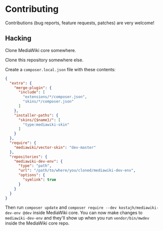 # Contributing

Contributions (bug reports, feature requests, patches) are very welcome!

## Hacking

Clone MediaWiki core somewhere.

Clone this repository somewhere else.

Create a `composer.local.json` file with these contents:

``` json
{
  "extra": {
    "merge-plugin": {
      "include": [
        "extensions/*/composer.json",
        "skins/*/composer.json"
      ]
    },
    "installer-paths": {
      "skins/{$name}/": [
        "type:mediawiki-skin"
      ]
    }
  },
  "require": {
    "mediawiki/vector-skin": "dev-master"
  },
  "repositories": {
    "mediawiki-dev-env": {
      "type": "path",
      "url": "/path/to/where/you/cloned/mediawiki-dev-env",
      "options": {
        "symlink": true
      }
    }
  }
}
```

Then run `composer update` and `composer require --dev kostajh/mediawiki-dev-env @dev` inside MediaWiki core. You can now make changes to `mediawiki-dev-env` and they'll show up when you run `vendor/bin/mwdev` inside the MediaWiki core repo.
